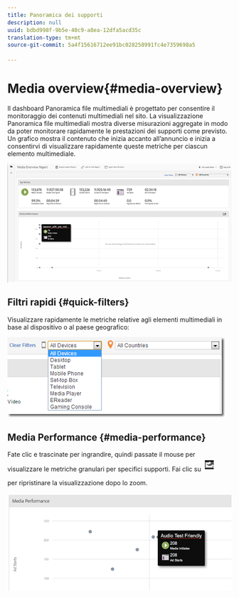 ```yaml
---
title: Panoramica dei supporti
description: null
uuid: bdbd998f-9b5e-40c9-a8ea-12dfa5acd35c
translation-type: tm+mt
source-git-commit: 5a4f15616712ee91bc028258991fc4e7359698a5

---
```



# Media overview{#media-overview}

Il dashboard Panoramica file multimediali è progettato per consentire il monitoraggio dei contenuti multimediali nel sito. La visualizzazione Panoramica file multimediali mostra diverse misurazioni aggregate in modo da poter monitorare rapidamente le prestazioni dei supporti come previsto. Un grafico mostra il contenuto che inizia accanto all’annuncio e inizia a consentirvi di visualizzare rapidamente queste metriche per ciascun elemento multimediale.

![](assets/media_overview.png)

<!--
![](assets/media_overview.png){width="672px"} 
-->

## Filtri rapidi {#quick-filters}

Visualizzare rapidamente le metriche relative agli elementi multimediali in base al dispositivo o al paese geografico:

![](assets/video-overview-report-filters.png)

<!--
![](assets/video-overview-report-filters.png){width="400px"}
-->

## Media Performance {#media-performance}

Fate clic e trascinate per ingrandire, quindi passate il mouse per visualizzare le metriche granulari per specifici supporti. Fai clic su  ![](assets/video-overview-report-revert.png)

per ripristinare la visualizzazione dopo lo zoom.

![](assets/media_overview_zoom.png)

<!--
![](assets/media_overview_zoom.png){width="400px"}
-->
